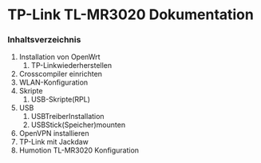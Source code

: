 # TP-Link TL-MR3020 Dokumentation

### Inhaltsverzeichnis
1. Installation von OpenWrt
    1. TP-Linkwiederherstellen
2. Crosscompiler einrichten
3. WLAN-Konfiguration
4. Skripte
    1. USB-Skripte(RPL)
5. USB
    1. USBTreiberInstallation
    2. USBStick(Speicher)mounten
6. OpenVPN installieren
7. TP-Link mit Jackdaw
8. Humotion TL-MR3020 Konfiguration
